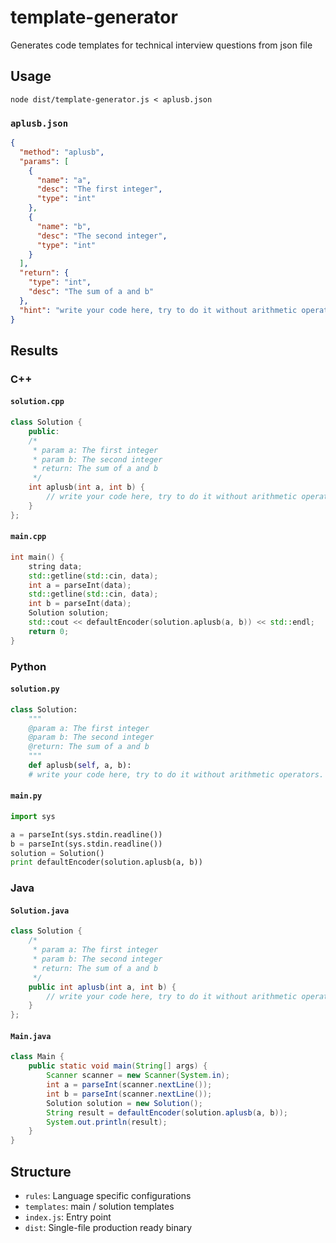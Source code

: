 # template-generator
Generates code templates for technical interview questions from json file

## Usage
```
node dist/template-generator.js < aplusb.json
```
### `aplusb.json`
```json
{
  "method": "aplusb",
  "params": [
    {
      "name": "a",
      "desc": "The first integer",
      "type": "int"
    },
    {
      "name": "b",
      "desc": "The second integer",
      "type": "int"
    }
  ],
  "return": {
    "type": "int",
    "desc": "The sum of a and b"
  },
  "hint": "write your code here, try to do it without arithmetic operators."
}
```

## Results
### C++
#### ```solution.cpp```
```cpp
class Solution {
    public:
    /*
     * param a: The first integer
     * param b: The second integer
     * return: The sum of a and b
     */
    int aplusb(int a, int b) {
        // write your code here, try to do it without arithmetic operators.
    }
};
```
#### ```main.cpp```
```cpp
int main() {
    string data;
    std::getline(std::cin, data);
    int a = parseInt(data);
    std::getline(std::cin, data);
    int b = parseInt(data);
    Solution solution;
    std::cout << defaultEncoder(solution.aplusb(a, b)) << std::endl;
    return 0;
}
```
### Python
#### ```solution.py```
```python
class Solution:
    """
    @param a: The first integer
    @param b: The second integer
    @return: The sum of a and b
    """
    def aplusb(self, a, b):
    # write your code here, try to do it without arithmetic operators.
```
#### ```main.py```
```python
import sys

a = parseInt(sys.stdin.readline())
b = parseInt(sys.stdin.readline())
solution = Solution()
print defaultEncoder(solution.aplusb(a, b))
```
### Java
#### ```Solution.java```
```java
class Solution {
    /*
     * param a: The first integer
     * param b: The second integer
     * return: The sum of a and b
     */
    public int aplusb(int a, int b) {
        // write your code here, try to do it without arithmetic operators.
    }
};
```
#### ```Main.java```
```java
class Main {
    public static void main(String[] args) {
        Scanner scanner = new Scanner(System.in);
        int a = parseInt(scanner.nextLine());
        int b = parseInt(scanner.nextLine());
        Solution solution = new Solution();
        String result = defaultEncoder(solution.aplusb(a, b));
        System.out.println(result);
    }
}
```
## Structure

- ```rules```: Language specific configurations
- ```templates```: main / solution templates
- ```index.js```: Entry point
- ```dist```: Single-file production ready binary
